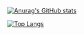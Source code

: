 [![Anurag's GitHub stats](https://github-readme-stats.vercel.app/api?username=Ituking&cache_seconds=60)](https://github.com/anuraghazra/github-readme-stats)

[![Top Langs](https://github-readme-stats.vercel.app/api/top-langs/?username=Ituking&layout=compact&theme=tokyonight&hide=html,css&cache_seconds=60)](https://github.com/anuraghazra/github-readme-stats)


